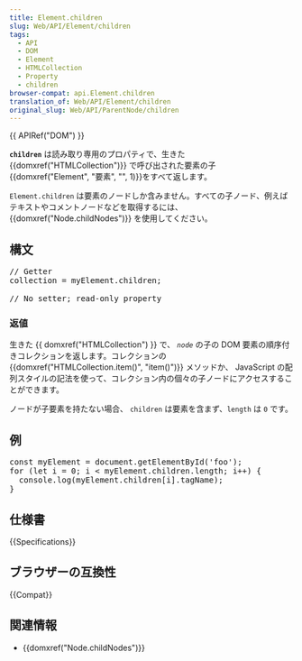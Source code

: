 ```yaml
---
title: Element.children
slug: Web/API/Element/children
tags:
  - API
  - DOM
  - Element
  - HTMLCollection
  - Property
  - children
browser-compat: api.Element.children
translation_of: Web/API/Element/children
original_slug: Web/API/ParentNode/children
---
```

<div>{{ APIRef("DOM") }}</div>

<p><strong><code>children</code></strong> は読み取り専用のプロパティで、生きた {{domxref("HTMLCollection")}} で呼び出された要素の子{{domxref("Element", "要素", "", 1)}}をすべて返します。</p>

<p><code>Element.children</code> は要素のノードしか含みません。すべての子ノード、例えばテキストやコメントノードなどを取得するには、 {{domxref("Node.childNodes")}} を使用してください。</p>

<h2 id="Syntax">構文</h2>

<pre class="brush: js">
// Getter
collection = myElement.children;

// No setter; read-only property
</pre>

<h3 id="Return_value">返値</h3>

<p>生きた {{ domxref("HTMLCollection") }} で、 <code><var>node</var></code> の子の DOM 要素の順序付きコレクションを返します。コレクションの {{domxref("HTMLCollection.item()", "item()")}} メソッドか、 JavaScript の配列スタイルの記法を使って、コレクション内の個々の子ノードにアクセスすることができます。</p>

<p>ノードが子要素を持たない場合、 <code>children</code> は要素を含まず、<code>length</code> は <code>0</code> です。</p>

<h2 id="Example">例 </h2>

<pre class="brush: js">const myElement = document.getElementById('foo');
for (let i = 0; i &lt; myElement.children.length; i++) {
  console.log(myElement.children[i].tagName);
}
</pre>

<h2 id="Specification">仕様書</h2>

{{Specifications}}

<h2 id="Browser_compatibility">ブラウザーの互換性</h2>

<p>{{Compat}}</p>

<h2 id="See_also">関連情報</h2>

<ul>
  <li>
    {{domxref("Node.childNodes")}}
  </li>
</ul>
